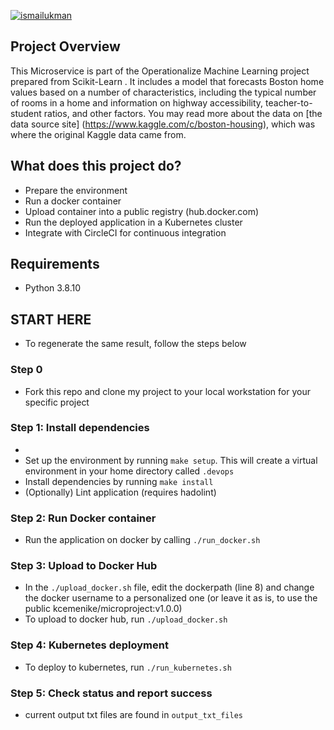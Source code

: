 [![ismailukman](https://circleci.com/gh/ismailukman/operationalize-ml-microservice.svg?style=svg)](https://app.circleci.com/pipelines/github/ismailukman/operationalize-ml-microservice)



## Project Overview

This Microservice is part of the Operationalize Machine Learning project prepared from Scikit-Learn . It includes a model that forecasts Boston home values based on a number of characteristics, including the typical number of rooms in a home and information on highway accessibility, teacher-to-student ratios, and other factors. You may read more about the data on [the data source site] (https://www.kaggle.com/c/boston-housing), which was where the original Kaggle data came from.

## What does this project do?

- Prepare the environment
- Run a docker container
- Upload container into a public registry (hub.docker.com)
- Run the deployed application in a Kubernetes cluster
- Integrate with CircleCI for continuous integration

## Requirements
 - Python 3.8.10

## START HERE
 - To regenerate the same result, follow the steps below

### Step 0
- Fork this repo and clone my project to your local workstation for your specific project
### Step 1: Install dependencies
- 
- Set up the environment by running `make setup`. This will create a virtual environment in your home directory called `.devops`
- Install dependencies by running `make install`
- (Optionally) Lint application (requires hadolint)

### Step 2: Run Docker container
- Run the application on docker by calling `./run_docker.sh`

### Step 3: Upload to Docker Hub
- In the `./upload_docker.sh` file, edit the dockerpath (line 8) and change the docker username to a personalized one (or leave it as is, to use the public kcemenike/microproject:v1.0.0)
- To upload to docker hub, run `./upload_docker.sh`

### Step 4: Kubernetes deployment
- To deploy to kubernetes, run `./run_kubernetes.sh`

### Step 5: Check status and report success
- current output txt files are found in `output_txt_files`